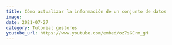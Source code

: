 ```yaml
---
title: Cómo actualizar la información de un conjunto de datos
image: 
date: 2021-07-27
category: Tutorial gestores
youtube_url: https://www.youtube.com/embed/oz7sGCrm_gM
---
```




